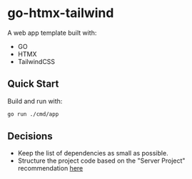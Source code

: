 # go-htmx-tailwind

A web app template built with:
- GO
- HTMX
- TailwindCSS

## Quick Start

Build and run with:
```bash
go run ./cmd/app
```

## Decisions

- Keep the list of dependencies as small as possible.
- Structure the project code based on the "Server Project" recommendation [here](https://go.dev/doc/modules/layout)
